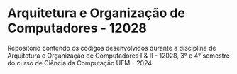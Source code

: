 # Arquitetura e Organização de Computadores - 12028

Repositório contendo os códigos desenvolvidos durante a disciplina de Arquitetura e Organização de Computadores I & II - 12028, 3° e 4° semestre do curso de Ciência da Computação UEM - 2024


